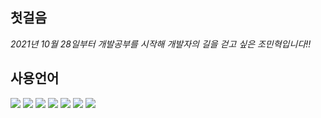 ## 첫걸음
*2021년 10월 28일부터 개발공부를 시작해 개발자의 길을 걷고 싶은 조민혁입니다!!*


## 사용언어
<img src="https://img.shields.io/badge/HTML5-E34F26?style=for-the-badge&logo=HTML5&logoColor=white"/>
<img src="https://img.shields.io/badge/CSS3-1572B6?style=for-the-badge&logo=CSS3&logoColor=white"/>
<img src="https://img.shields.io/badge/JavaScript-F7DF1E?style=for-the-badge&logo=JavaScript&logoColor=black"/>
<img src="https://img.shields.io/badge/jQuery-0769AD?style=for-the-badge&logo=jQuery&logoColor=white"/>
<img src="https://img.shields.io/badge/Spring-36DB33F?style=for-the-badge&logo=Spring&logoColor=white"/>
<img src="https://img.shields.io/badge/Java-007396?style=for-the-badge&logo=Java&logoColor=white"/>
<img src="https://img.shields.io/badge/Oracle-F80000?style=for-the-badge&logo=Oracle&logoColor=white"/>
